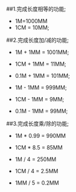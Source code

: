 ##1.完成长度相等的功能;    
- 1M=1000MM    
- 1CM = 10MM; 

##2.完成长度加/减的功能;    
- 1M + 1MM = 1001MM;
- 1CM + 1MM = 11MM;
- 0.1M + 1MM = 101MM;

- 1M - 1MM = 999MM;
- 1CM - 1MM = 9MM;
- 0.1M - 1MM = 99MM;

##3.完成长度乘/除的功能;    
- 1M * 0.99 = 990MM
- 1CM * 8.5 = 85MM

- 1M / 4 = 250MM
- 1CM / 4 = 2.5MM
- 1MM / 5 = 0.2MM
